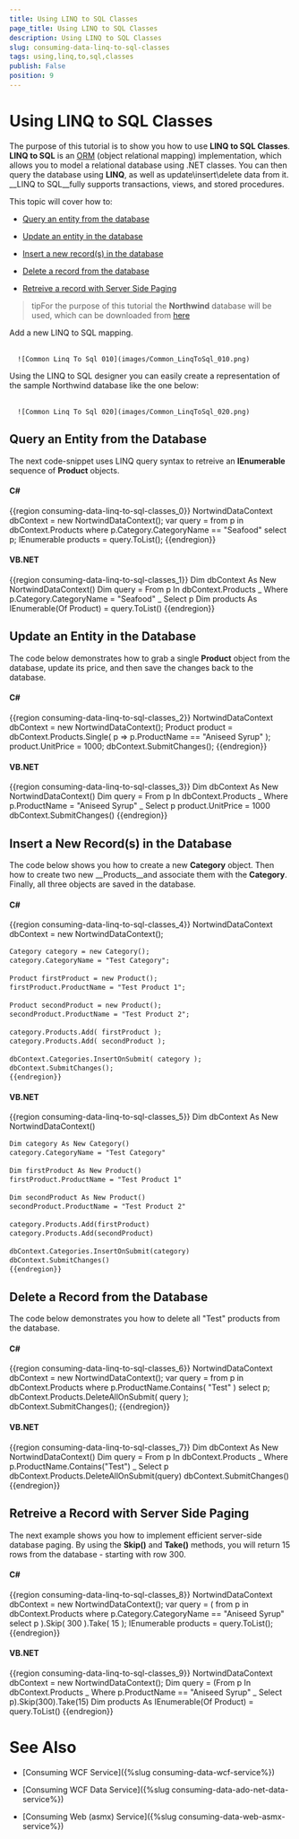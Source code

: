 ```yaml
---
title: Using LINQ to SQL Classes
page_title: Using LINQ to SQL Classes
description: Using LINQ to SQL Classes
slug: consuming-data-linq-to-sql-classes
tags: using,linq,to,sql,classes
publish: False
position: 9
---
```


# Using LINQ to SQL Classes



The purpose of this tutorial is to show you how to use __LINQ to SQL Classes__. __LINQ to SQL__ is an [ORM](http://en.wikipedia.org/wiki/Object-relational_mapping) (object relational mapping) implementation, which allows you to model a relational database using .NET classes. You can then query the database using __LINQ__, as well as update\insert\delete data from it. __LINQ to SQL__fully supports transactions, views, and stored procedures.

This topic will cover how to:

* [Query an entity from the database](#Query_an_Entity_from_the_Database)

* [Update an entity in the database](#Update_an_Entity_in_the_Database)

* [Insert a new record(s) in the database](#Insert_a_New_Record(s)_in_the_Database)

* [Delete a record from the database](#Delete_a_Record_from_the_Database)

* [Retreive a record with Server Side Paging](#Retreive_a_Records_with_Server_Side_Paging)

>tipFor the purpose of this tutorial the __Northwind__ database will be used, which can be downloaded from [here](http://www.microsoft.com/downloads/details.aspx?FamilyID=06616212-0356-46A0-8DA2-EEBC53A68034&displaylang=en)

Add a new LINQ to SQL mapping.




         
      ![Common Linq To Sql 010](images/Common_LinqToSql_010.png)

Using the LINQ to SQL designer you can easily create a representation of the sample Northwind database like the one below:




         
      ![Common Linq To Sql 020](images/Common_LinqToSql_020.png)

## Query an Entity from the Database

The next code-snippet uses LINQ query syntax to retreive an __IEnumerable__ sequence of __Product__ objects.

#### __C#__

{{region consuming-data-linq-to-sql-classes_0}}
	NortwindDataContext dbContext = new NortwindDataContext();
	var query = from p in dbContext.Products
	               where p.Category.CategoryName == "Seafood"
	               select p;
	IEnumerable<Product> products = query.ToList();
	{{endregion}}



#### __VB.NET__

{{region consuming-data-linq-to-sql-classes_1}}
	Dim dbContext As New NortwindDataContext()
	Dim query = From p In dbContext.Products _
	    Where p.Category.CategoryName = "Seafood" _
	    Select p
	Dim products As IEnumerable(Of Product) = query.ToList()
	{{endregion}}



## Update an Entity in the Database

The code below demonstrates how to grab a single __Product__ object from the database, update its price, and then save the changes back to the database.

#### __C#__

{{region consuming-data-linq-to-sql-classes_2}}
	NortwindDataContext dbContext = new NortwindDataContext();
	Product product = dbContext.Products.Single( p => p.ProductName == "Aniseed Syrup" );
	product.UnitPrice = 1000;
	dbContext.SubmitChanges();
	{{endregion}}



#### __VB.NET__

{{region consuming-data-linq-to-sql-classes_3}}
	Dim dbContext As New NortwindDataContext()
	Dim query = From p In dbContext.Products _
	            Where p.ProductName = "Aniseed Syrup" _
	            Select p
	product.UnitPrice = 1000
	dbContext.SubmitChanges()
	{{endregion}}



## Insert a New Record(s) in the Database

The code below shows you how to create a new __Category__ object. Then how to create two new __Products__and associate them with the __Category__. Finally, all three objects are saved in the database.

#### __C#__

{{region consuming-data-linq-to-sql-classes_4}}
	NortwindDataContext dbContext = new NortwindDataContext();
	
	Category category = new Category();
	category.CategoryName = "Test Category";
	
	Product firstProduct = new Product();
	firstProduct.ProductName = "Test Product 1";
	
	Product secondProduct = new Product();
	secondProduct.ProductName = "Test Product 2";
	
	category.Products.Add( firstProduct );
	category.Products.Add( secondProduct );
	
	dbContext.Categories.InsertOnSubmit( category );
	dbContext.SubmitChanges();
	{{endregion}}



#### __VB.NET__

{{region consuming-data-linq-to-sql-classes_5}}
	Dim dbContext As New NortwindDataContext()
	
	Dim category As New Category()
	category.CategoryName = "Test Category"
	
	Dim firstProduct As New Product()
	firstProduct.ProductName = "Test Product 1"
	
	Dim secondProduct As New Product()
	secondProduct.ProductName = "Test Product 2"
	
	category.Products.Add(firstProduct)
	category.Products.Add(secondProduct)
	
	dbContext.Categories.InsertOnSubmit(category)
	dbContext.SubmitChanges()
	{{endregion}}



## Delete a Record from the Database

The code below demonstrates you how to delete all "Test" products from the database.

#### __C#__

{{region consuming-data-linq-to-sql-classes_6}}
	NortwindDataContext dbContext = new NortwindDataContext();
	var query = from p in dbContext.Products
	            where p.ProductName.Contains( "Test" )
	            select p;
	dbContext.Products.DeleteAllOnSubmit( query );
	dbContext.SubmitChanges();
	{{endregion}}



#### __VB.NET__

{{region consuming-data-linq-to-sql-classes_7}}
	Dim dbContext As New NortwindDataContext()
	Dim query = From p In dbContext.Products _
	    Where p.ProductName.Contains("Test") _
	    Select p
	dbContext.Products.DeleteAllOnSubmit(query)
	dbContext.SubmitChanges()
	{{endregion}}



## Retreive a Record with Server Side Paging

The next example shows you how to implement efficient server-side database paging. By using the __Skip()__ and __Take()__ methods, you will return 15 rows from the database - starting with row 300.

#### __C#__

{{region consuming-data-linq-to-sql-classes_8}}
	NortwindDataContext dbContext = new NortwindDataContext();
	var query = ( from p in dbContext.Products
	              where p.Category.CategoryName == "Aniseed Syrup"
	              select p ).Skip( 300 ).Take( 15 );
	IEnumerable<Product> products = query.ToList();
	{{endregion}}



#### __VB.NET__

{{region consuming-data-linq-to-sql-classes_9}}
	NortwindDataContext dbContext = new NortwindDataContext();
	Dim query = (From p In dbContext.Products _
	            Where p.ProductName == "Aniseed Syrup" _
	            Select p).Skip(300).Take(15)
	Dim products As IEnumerable(Of Product) = query.ToList()
	{{endregion}}



# See Also

 * [Consuming WCF Service]({%slug consuming-data-wcf-service%})

 * [Consuming WCF Data Service]({%slug consuming-data-ado-net-data-service%})

 * [Consuming Web (asmx) Service]({%slug consuming-data-web-asmx-service%})
